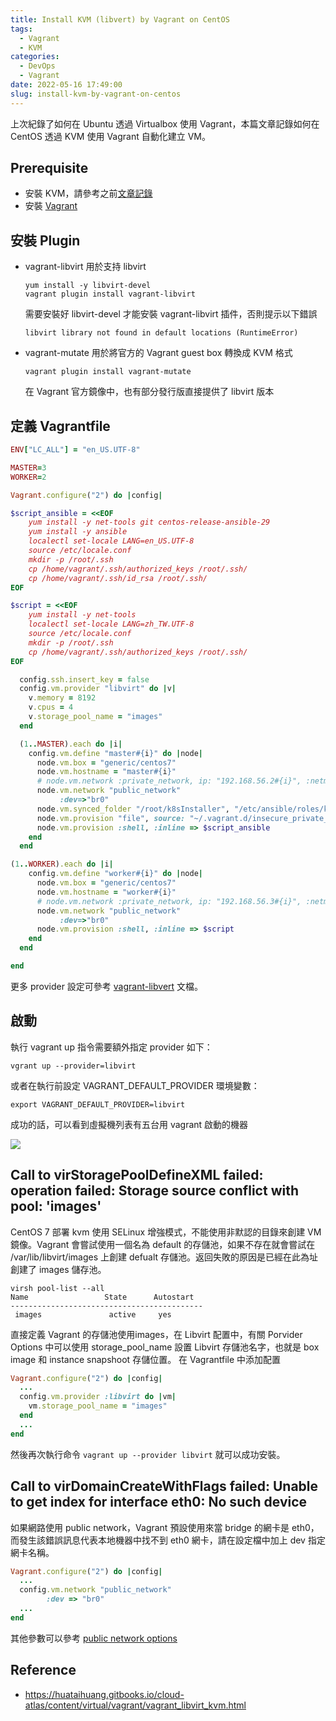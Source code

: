 ```yaml
---
title: Install KVM (libvert) by Vagrant on CentOS
tags:
  - Vagrant
  - KVM
categories:
  - DevOps
  - Vagrant
date: 2022-05-16 17:49:00
slug: install-kvm-by-vagrant-on-centos
---
```


上次紀錄了如何在 Ubuntu 透過 Virtualbox 使用 Vagrant，本篇文章記錄如何在 CentOS 透過 KVM 使用 Vagrant 自動化建立 VM。

<!--more-->

## Prerequisite
- 安裝 KVM，請參考之前[文章記錄](https://wingardiumleviosaa.github.io/KVM-virt-install-CentOS/)
- 安裝 [Vagrant](https://www.vagrantup.com/downloads)

## 安裝 Plugin
- vagrant-libvirt
  用於支持 libvirt
  ```
  yum install -y libvirt-devel
  vagrant plugin install vagrant-libvirt
  ```
  需要安裝好 libvirt-devel 才能安裝 vagrant-libvirt 插件，否則提示以下錯誤
  ```
  libvirt library not found in default locations (RuntimeError)
  ```
- vagrant-mutate
  用於將官方的 Vagrant guest box 轉換成 KVM 格式
  ```
  vagrant plugin install vagrant-mutate
  ```
  在 Vagrant 官方鏡像中，也有部分發行版直接提供了 libvirt 版本


## 定義 Vagrantfile
```ruby
ENV["LC_ALL"] = "en_US.UTF-8"

MASTER=3
WORKER=2

Vagrant.configure("2") do |config|

$script_ansible = <<EOF
    yum install -y net-tools git centos-release-ansible-29
    yum install -y ansible
    localectl set-locale LANG=en_US.UTF-8
    source /etc/locale.conf
    mkdir -p /root/.ssh
    cp /home/vagrant/.ssh/authorized_keys /root/.ssh/
    cp /home/vagrant/.ssh/id_rsa /root/.ssh/
EOF

$script = <<EOF
    yum install -y net-tools
    localectl set-locale LANG=zh_TW.UTF-8
    source /etc/locale.conf
    mkdir -p /root/.ssh
    cp /home/vagrant/.ssh/authorized_keys /root/.ssh/
EOF

  config.ssh.insert_key = false
  config.vm.provider "libvirt" do |v|
    v.memory = 8192
    v.cpus = 4
    v.storage_pool_name = "images"
  end

  (1..MASTER).each do |i|
    config.vm.define "master#{i}" do |node|
      node.vm.box = "generic/centos7"
      node.vm.hostname = "master#{i}"
      # node.vm.network :private_network, ip: "192.168.56.2#{i}", :netmask => "255.255.255.0"
      node.vm.network "public_network"
           :dev=>"br0"
      node.vm.synced_folder "/root/k8sInstaller", "/etc/ansible/roles/k8sInstaller"
      node.vm.provision "file", source: "~/.vagrant.d/insecure_private_key", destination: "~/.ssh/id_rsa"
      node.vm.provision :shell, :inline => $script_ansible
    end
  end

(1..WORKER).each do |i|
    config.vm.define "worker#{i}" do |node|
      node.vm.box = "generic/centos7"
      node.vm.hostname = "worker#{i}"
      # node.vm.network :private_network, ip: "192.168.56.3#{i}", :netmask => "255.255.255.0"
      node.vm.network "public_network"
           :dev=>"br0"
      node.vm.provision :shell, :inline => $script
    end
  end

end
```
更多 provider 設定可參考 [vagrant-libvert](https://github.com/vagrant-libvirt/vagrant-libvirt#vagrant-libvirt-provider) 文檔。

## 啟動
執行 vagrant up 指令需要額外指定 provider 如下：
```
vgrant up --provider=libvirt
```
或者在執行前設定 VAGRANT_DEFAULT_PROVIDER 環境變數：
```
export VAGRANT_DEFAULT_PROVIDER=libvirt
```
成功的話，可以看到虛擬機列表有五台用 vagrant 啟動的機器

![](https://imgur.com/3vGJKRr.png)

## Call to virStoragePoolDefineXML failed: operation failed: Storage source conflict with pool: 'images'
CentOS 7 部署 kvm 使用 SELinux 增強模式，不能使用非默認的目錄來創建 VM 鏡像。Vagrant 會嘗試使用一個名為 default 的存儲池，如果不存在就會嘗試在 /var/lib/libvirt/images 上創建 defualt 存儲池。返回失敗的原因是已經在此為址創建了 images 儲存池。
```
virsh pool-list --all
Name                 State      Autostart
-------------------------------------------
 images               active     yes
```
直接定義 Vagrant 的存儲池使用images，在 Libvirt 配置中，有關 Porvider Options 中可以使用 storage_pool_name 設置 Libvirt 存儲池名字，也就是 box image 和 instance snapshoot 存儲位置。
在 Vagrantfile 中添加配置
```ruby
Vagrant.configure("2") do |config|
  ...
  config.vm.provider :libvirt do |vm|
    vm.storage_pool_name = "images"
  end
  ...
end
```
然後再次執行命令 `vagrant up --provider libvirt` 就可以成功安裝。

## Call to virDomainCreateWithFlags failed: Unable to get index for interface eth0: No such device
如果網路使用 public network，Vagrant 預設使用來當 bridge 的網卡是 eth0，而發生該錯誤訊息代表本地機器中找不到 eth0 網卡，請在設定檔中加上 dev 指定網卡名稱。
```ruby
Vagrant.configure("2") do |config|
  ...
  config.vm.network "public_network"
        :dev => "br0"
  ...
end
```
其他參數可以參考 [public network options](https://github.com/vagrant-libvirt/vagrant-libvirt#public-network-options)

## Reference
- https://huataihuang.gitbooks.io/cloud-atlas/content/virtual/vagrant/vagrant_libvirt_kvm.html